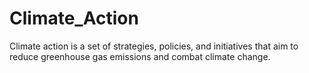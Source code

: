 # Climate_Action
Climate action is a set of strategies, policies, and initiatives that aim to reduce greenhouse gas emissions and combat climate change.
